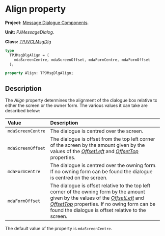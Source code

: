 # Align property

**Project:** [Message Dialogue Components](../API.md).

**Unit:** _PJMessageDialog_.

**Class:** _[TPJVCLMsgDlg](./TPJVCLMsgDlg.md)_

```pascal
type
  TPJMsgDlgAlign = (
    mdaScreenCentre, mdaScreenOffset, mdaFormCentre, mdaFormOffset
  );

property Align: TPJMsgDlgAlign;
```

## Description

The _Align_ property determines the alignment of the dialogue box relative to either the screen or the owner form. The various values it can take are described below:

| Value | Description |
|:------|:------------|
| `mdaScreenCentre` | The dialogue is centred over the screen. |
| `mdaScreenOffset` | The dialogue is offset from the top left corner of the screen by the amount given by the values of the _[OffsetLeft](./TPJVCLMsgDlg-OffsetLeft.md)_ and _[OffsetTop](./TPJVCLMsgDlg-OffsetTop.md)_ properties. |
| `mdaFormCentre` | The dialogue is centred over the owning form. If no owning form can be found the dialogue is centred on the screen. |
| `mdaFormOffset` | The dialogue is offset relative to the top left corner of the owning form by the amount given by the values of the _[OffsetLeft](./TPJVCLMsgDlg-OffsetLeft.md)_ and _[OffsetTop](./TPJVCLMsgDlg-OffsetTop.md)_ properties. If no owing form can be found the dialogue is offset relative to the screen. |

The default value of the property is `mdaScreenCentre`.
